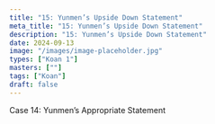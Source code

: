 ```yaml
---
title: "15: Yunmen’s Upside Down Statement"
meta_title: "15: Yunmen’s Upside Down Statement"
description: "15: Yunmen’s Upside Down Statement"
date: 2024-09-13
image: "/images/image-placeholder.jpg"
types: ["Koan 1"]
masters: [""]
tags: ["Koan"]
draft: false
---
```


Case 14: Yunmen’s Appropriate Statement
